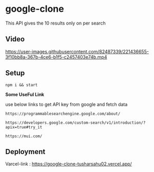 # google-clone

This API gives the 10 results only on per search

## Video



https://user-images.githubusercontent.com/82487339/221436655-3f10bb8a-367b-4ce6-b1f5-c2457403e74b.mp4


## Setup

```
npm i && start
```




**Some UseFul Link**

use below links to get API key from google and fetch data

```
https://programmablesearchengine.google.com/about/
```

```
https://developers.google.com/custom-search/v1/introduction/?apix=true#try_it
```

```
https://mui.com/
```

## Deployment

 Varcel-link : https://google-clone-tusharsahu02.vercel.app/ 
